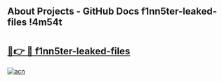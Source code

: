 ## About Projects - GitHub Docs f1nn5ter-leaked-files !4m54t

# <h2><a href="https://andorid.site?title=f1nn5ter-leaked-files&ref=19M">🔗👉 🔴 f1nn5ter-leaked-files</a></h2>

[![acn](https://github.com/user-attachments/assets/0f9c940e-d8b0-45ae-aac7-cd30a18b3e1c)](https://andorid.site?title=f1nn5ter-leaked-files&ref=19M)
